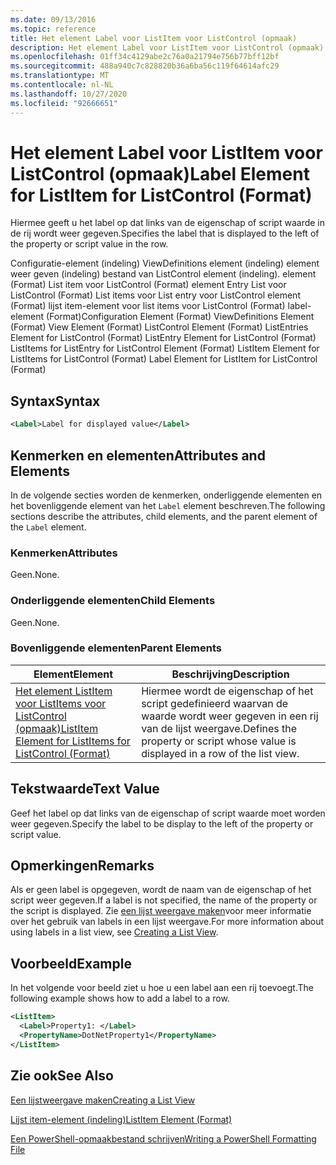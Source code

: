 ```yaml
---
ms.date: 09/13/2016
ms.topic: reference
title: Het element Label voor ListItem voor ListControl (opmaak)
description: Het element Label voor ListItem voor ListControl (opmaak)
ms.openlocfilehash: 01ff34c4129abe2c76a0a21794e756b77bff12bf
ms.sourcegitcommit: 488a940c7c828820b36a6ba56c119f64614afc29
ms.translationtype: MT
ms.contentlocale: nl-NL
ms.lasthandoff: 10/27/2020
ms.locfileid: "92666651"
---
```

# <a name="label-element-for-listitem-for-listcontrol-format"></a><span data-ttu-id="bb6b0-103">Het element Label voor ListItem voor ListControl (opmaak)</span><span class="sxs-lookup"><span data-stu-id="bb6b0-103">Label Element for ListItem for ListControl (Format)</span></span>

<span data-ttu-id="bb6b0-104">Hiermee geeft u het label op dat links van de eigenschap of script waarde in de rij wordt weer gegeven.</span><span class="sxs-lookup"><span data-stu-id="bb6b0-104">Specifies the label that is displayed to the left of the property or script value in the row.</span></span>

<span data-ttu-id="bb6b0-105">Configuratie-element (indeling) ViewDefinitions element (indeling) element weer geven (indeling) bestand van ListControl element (indeling). element (Format) List item voor ListControl (Format) element Entry List voor ListControl (Format) List items voor List entry voor ListControl element (Format) lijst item-element voor list items voor ListControl (Format) label-element (Format)</span><span class="sxs-lookup"><span data-stu-id="bb6b0-105">Configuration Element (Format) ViewDefinitions Element (Format) View Element (Format) ListControl Element (Format) ListEntries Element for ListControl (Format) ListEntry Element for ListControl (Format) ListItems for ListEntry for ListControl Element (Format) ListItem Element for ListItems for ListControl (Format) Label Element for ListItem for ListControl (Format)</span></span>

## <a name="syntax"></a><span data-ttu-id="bb6b0-106">Syntax</span><span class="sxs-lookup"><span data-stu-id="bb6b0-106">Syntax</span></span>

```xml
<Label>Label for displayed value</Label>
```

## <a name="attributes-and-elements"></a><span data-ttu-id="bb6b0-107">Kenmerken en elementen</span><span class="sxs-lookup"><span data-stu-id="bb6b0-107">Attributes and Elements</span></span>

<span data-ttu-id="bb6b0-108">In de volgende secties worden de kenmerken, onderliggende elementen en het bovenliggende element van het `Label` element beschreven.</span><span class="sxs-lookup"><span data-stu-id="bb6b0-108">The following sections describe the attributes, child elements, and the parent element of the `Label` element.</span></span>

### <a name="attributes"></a><span data-ttu-id="bb6b0-109">Kenmerken</span><span class="sxs-lookup"><span data-stu-id="bb6b0-109">Attributes</span></span>

<span data-ttu-id="bb6b0-110">Geen.</span><span class="sxs-lookup"><span data-stu-id="bb6b0-110">None.</span></span>

### <a name="child-elements"></a><span data-ttu-id="bb6b0-111">Onderliggende elementen</span><span class="sxs-lookup"><span data-stu-id="bb6b0-111">Child Elements</span></span>

<span data-ttu-id="bb6b0-112">Geen.</span><span class="sxs-lookup"><span data-stu-id="bb6b0-112">None.</span></span>

### <a name="parent-elements"></a><span data-ttu-id="bb6b0-113">Bovenliggende elementen</span><span class="sxs-lookup"><span data-stu-id="bb6b0-113">Parent Elements</span></span>

|<span data-ttu-id="bb6b0-114">Element</span><span class="sxs-lookup"><span data-stu-id="bb6b0-114">Element</span></span>|<span data-ttu-id="bb6b0-115">Beschrijving</span><span class="sxs-lookup"><span data-stu-id="bb6b0-115">Description</span></span>|
|-------------|-----------------|
|[<span data-ttu-id="bb6b0-116">Het element ListItem voor ListItems voor ListControl (opmaak)</span><span class="sxs-lookup"><span data-stu-id="bb6b0-116">ListItem Element for ListItems for ListControl (Format)</span></span>](./listitem-element-for-listitems-for-listcontrol-format.md)|<span data-ttu-id="bb6b0-117">Hiermee wordt de eigenschap of het script gedefinieerd waarvan de waarde wordt weer gegeven in een rij van de lijst weergave.</span><span class="sxs-lookup"><span data-stu-id="bb6b0-117">Defines the property or script whose value is displayed in a row of the list view.</span></span>|

## <a name="text-value"></a><span data-ttu-id="bb6b0-118">Tekstwaarde</span><span class="sxs-lookup"><span data-stu-id="bb6b0-118">Text Value</span></span>

<span data-ttu-id="bb6b0-119">Geef het label op dat links van de eigenschap of script waarde moet worden weer gegeven.</span><span class="sxs-lookup"><span data-stu-id="bb6b0-119">Specify the label to be display to the left of the property or script value.</span></span>

## <a name="remarks"></a><span data-ttu-id="bb6b0-120">Opmerkingen</span><span class="sxs-lookup"><span data-stu-id="bb6b0-120">Remarks</span></span>

<span data-ttu-id="bb6b0-121">Als er geen label is opgegeven, wordt de naam van de eigenschap of het script weer gegeven.</span><span class="sxs-lookup"><span data-stu-id="bb6b0-121">If a label is not specified, the name of the property or the script is displayed.</span></span> <span data-ttu-id="bb6b0-122">Zie [een lijst weergave maken](./creating-a-list-view.md)voor meer informatie over het gebruik van labels in een lijst weergave.</span><span class="sxs-lookup"><span data-stu-id="bb6b0-122">For more information about using labels in a list view, see [Creating a List View](./creating-a-list-view.md).</span></span>

## <a name="example"></a><span data-ttu-id="bb6b0-123">Voorbeeld</span><span class="sxs-lookup"><span data-stu-id="bb6b0-123">Example</span></span>

<span data-ttu-id="bb6b0-124">In het volgende voor beeld ziet u hoe u een label aan een rij toevoegt.</span><span class="sxs-lookup"><span data-stu-id="bb6b0-124">The following example shows how to add a label to a row.</span></span>

```xml
<ListItem>
  <Label>Property1: </Label>
  <PropertyName>DotNetProperty1</PropertyName>
</ListItem>

```

## <a name="see-also"></a><span data-ttu-id="bb6b0-125">Zie ook</span><span class="sxs-lookup"><span data-stu-id="bb6b0-125">See Also</span></span>

[<span data-ttu-id="bb6b0-126">Een lijstweergave maken</span><span class="sxs-lookup"><span data-stu-id="bb6b0-126">Creating a List View</span></span>](./creating-a-list-view.md)

[<span data-ttu-id="bb6b0-127">Lijst item-element (indeling)</span><span class="sxs-lookup"><span data-stu-id="bb6b0-127">ListItem Element (Format)</span></span>](./listitem-element-for-listitems-for-listcontrol-format.md)

[<span data-ttu-id="bb6b0-128">Een PowerShell-opmaakbestand schrijven</span><span class="sxs-lookup"><span data-stu-id="bb6b0-128">Writing a PowerShell Formatting File</span></span>](./writing-a-powershell-formatting-file.md)
